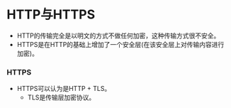# HTTP与HTTPS
- HTTP的传输完全是以明文的方式不做任何加密，这种传输方式很不安全。
- HTTPS是在HTTP的基础上增加了一个安全层(在该安全层上对传输内容进行加密)。

### HTTPS
- HTTPS可以认为是HTTP + TLS。
   - TLS是传输层加密协议。
